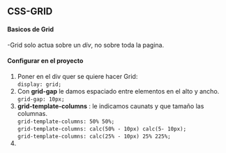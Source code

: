## CSS-GRID

#### Basicos de Grid

-Grid solo actua sobre un *div*, no sobre toda la pagina.

#### Configurar en el proyecto
 
 
1. Poner en el div quer se quiere hacer Grid:            
                `display: grid;`      
2. Con **grid-gap** le damos espaciado entre elementos en el alto y ancho.    
                `grid-gap: 10px;`
3. **grid-template-columns** : le indicamos caunats y que tamaño las columnas.    
    `grid-template-columns: 50% 50%;`  
    `grid-template-columns: calc(50% - 10px) calc(5- 10px);`    
    `grid-template-columns: calc(25% - 10px) 25% 225%;`
4. 